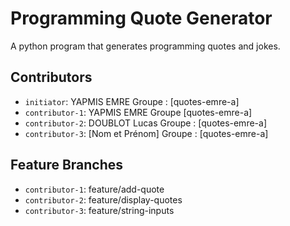 # Programming Quote Generator

A python program that generates programming quotes and jokes.

## Contributors
- `initiator`: YAPMIS EMRE Groupe : [quotes-emre-a]
- `contributor-1`: YAPMIS EMRE Groupe [quotes-emre-a]
- `contributor-2`: DOUBLOT Lucas Groupe : [quotes-emre-a]
- `contributor-3`: [Nom et Prénom] Groupe : [quotes-emre-a]

## Feature Branches
- `contributor-1`: feature/add-quote
- `contributor-2`: feature/display-quotes
- `contributor-3`: feature/string-inputs